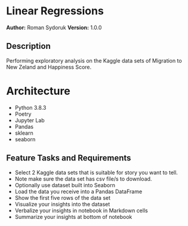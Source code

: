 # Linear Regressions
**Author:** Roman Sydoruk **Version:** 1.0.0

## Description

Performing exploratory analysis on the Kaggle data sets of Migration to New Zeland and Happiness Score.

# Architecture

* Python 3.8.3
* Poetry
* Jupyter Lab
* Pandas
* sklearn
* seaborn

## Feature Tasks and Requirements
* Select 2 Kaggle data sets that is suitable for story you want to tell.
* Note make sure the data set has csv file/s to download.
* Optionally use dataset built into Seaborn
* Load the data you receive into a Pandas DataFrame
* Show the first five rows of the data set
* Visualize your insights into the dataset
* Verbalize your insights in notebook in Markdown cells
* Summarize your insights at bottom of notebook